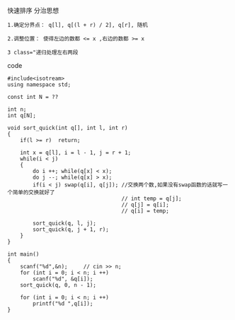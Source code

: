 快速排序
	分治思想

	1.确定分界点： q[l], q[(l + r) / 2], q[r], 随机

	2.调整位置： 使得左边的数都 <= x ,右边的数都 >= x

	3 class="递归处理左右两段

code 

```
#include<isotream> 
using namespace std;

const int N = ??

int n;
int q[N];

void sort_quick(int q[], int l, int r)
{
	if(l >= r)	return;

	int x = q[l], i = l - 1, j = r + 1;
	while(i < j)
	{
		do i ++; while(q[x] < x);
		do j --; while(q[x] > x);
		if(i < j) swap(q[i], q[j]);	//交换两个数,如果没有swap函数的话就写一个简单的交换就好了
									// int temp = q[j];
									// q[j] = q[i];
									// q[i] = temp;

		sort_quick(q, l, j);
		sort_quick(q, j + 1, r);
	}
}

int main()
{
	scanf("%d",&n);		// cin >> n;
	for (int i = 0; i < n; i ++)
		scanf("%d", &q[i]); 
	sort_quick(q, 0, n - 1);

	for (int i = 0; i < n; i ++)
		printf("%d ",q[i]);
}


```